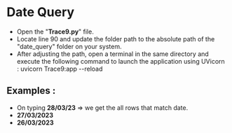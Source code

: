 # Date Query

- Open the "**Trace9.py**" file.
- Locate line 90 and update the folder path to the absolute path of the "date_query" folder on your system.
- After adjusting the path, open a terminal in the same directory and execute the following command to launch the application using UVicorn : uvicorn Trace9:app --reload

## Examples : 
- On typing **28/03/23** => we get the all rows that match date.
- **27/03/2023**
- **26/03/2023**
